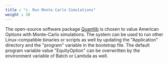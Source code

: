 ```yaml
---
title : "c. Run Monte Carlo Simulations"
weight : 30
---
```


The open-source software package [Quantlib](https://www.quantlib.org/) is chosen to value American Options with Monte-Carlo simulations. The system can be used to run other Linux-compatible binaries or scripts as well by updating the "Application" directory and the "program" variable in the bootstrap file. The default program variable value "EquityOption" can be overwritten by the environment variable of Batch or Lambda as well.


